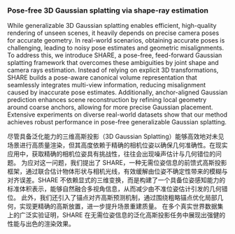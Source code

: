 ### Pose-free 3D Gaussian splatting via shape-ray estimation

While generalizable 3D Gaussian splatting enables efficient, high-quality rendering of unseen scenes, it heavily depends on precise camera poses for accurate geometry. In real-world scenarios, obtaining accurate poses is challenging, leading to noisy pose estimates and geometric misalignments. To address this, we introduce SHARE, a pose-free, feed-forward Gaussian splatting framework that overcomes these ambiguities by joint shape and camera rays estimation. Instead of relying on explicit 3D transformations, SHARE builds a pose-aware canonical volume representation that seamlessly integrates multi-view information, reducing misalignment caused by inaccurate pose estimates. Additionally, anchor-aligned Gaussian prediction enhances scene reconstruction by refining local geometry around coarse anchors, allowing for more precise Gaussian placement. Extensive experiments on diverse real-world datasets show that our method achieves robust performance in pose-free generalizable Gaussian splatting.

尽管具备泛化能力的三维高斯投影（3D Gaussian Splatting）能够高效地对未见场景进行高质量渲染，但其高度依赖于精确的相机位姿以确保几何准确性。在现实应用中，获取精确的相机位姿具有挑战性，往往会出现噪声估计与几何错位的问题。
为应对这一问题，我们提出了 SHARE，一种无需位姿信息的前馈式高斯投影框架，通过联合估计物体形状与相机光线，有效缓解由位姿不确定性带来的模糊与对齐误差。SHARE 不依赖显式的三维变换，而是构建了一个具备位姿感知能力的标准体积表示，能够自然融合多视角信息，从而减少由不准位姿估计引发的几何错位。
此外，我们还引入了锚点对齐高斯预测机制，通过围绕粗略锚点优化局部几何，实现更精确的高斯放置，进一步提升场景重建质量。
在多个真实世界数据集上的广泛实验证明，SHARE 在无需位姿信息的泛化高斯投影任务中展现出强健的性能与出色的渲染效果。
